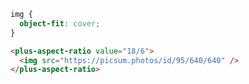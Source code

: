 ```css [style]
img {
  object-fit: cover;
}
```

```html [template]
<plus-aspect-ratio value="18/6">
  <img src="https://picsum.photos/id/95/640/640" />
</plus-aspect-ratio>
```
